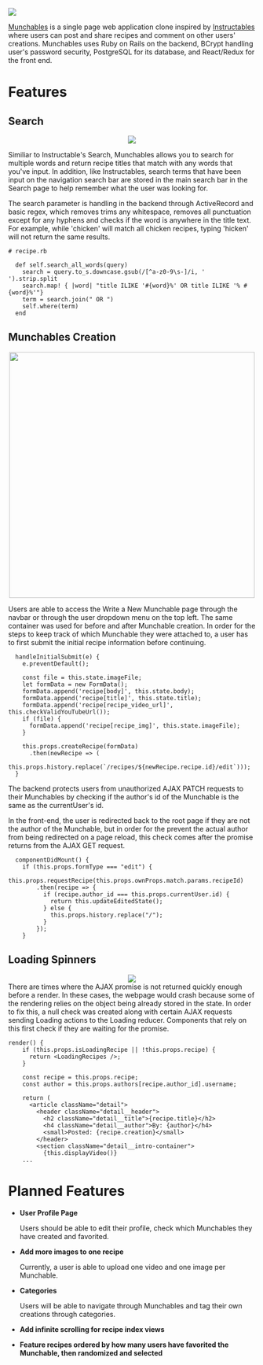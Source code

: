 [<img src="https://i.imgur.com/ujt7Utj.png">](http://munch-ables.herokuapp.com/#/)

[Munchables](http://munch-ables.herokuapp.com/#/) is a single page web application clone inspired by [Instructables](https://www.instructables.com/) where users can post and share recipes and comment on other users' creations. Munchables uses Ruby on Rails on the backend, BCrypt handling user's password security, PostgreSQL for its database, and React/Redux for the front end. 


# Features
## Search
<div align="center">
  <img src="https://i.imgur.com/G5Yxn8f.gif">
</div>

Similiar to Instructable's Search, Munchables allows you to search for multiple words and return recipe titles that match with any words that you've input. In addition, like Instructables, search terms that have been input on the navigation search bar are stored in the main search bar in the Search page to help remember what the user was looking for.

The search parameter is handling in the backend through ActiveRecord and basic regex, which removes trims any whitespace, removes all punctuation except for any hyphens and checks if the word is anywhere in the title text. For example, while 'chicken' will match all chicken recipes, typing 'hicken' will not return the same results.


```
# recipe.rb

  def self.search_all_words(query)
    search = query.to_s.downcase.gsub(/[^a-z0-9\s-]/i, ' ').strip.split
    search.map! { |word| "title ILIKE '#{word}%' OR title ILIKE '% #{word}%'"}
    term = search.join(" OR ")
    self.where(term)
  end
```
## Munchables Creation

<div align="center">
  <img src="https://i.imgur.com/rlu4UQG.jpg" style="width: 500px;">
</div>

Users are able to access the Write a New Munchable page through the navbar or through the user dropdown menu on the top left. The same container was used for before and after Munchable creation. In order for the steps to keep track of which Munchable they were attached to, a user has to first submit the initial recipe information before continuing. 

```
  handleInitialSubmit(e) {
    e.preventDefault();

    const file = this.state.imageFile;
    let formData = new FormData();
    formData.append('recipe[body]', this.state.body);
    formData.append('recipe[title]', this.state.title);
    formData.append('recipe[recipe_video_url]', this.checkValidYouTubeUrl());
    if (file) {
      formData.append('recipe[recipe_img]', this.state.imageFile);
    }

    this.props.createRecipe(formData)
      .then(newRecipe => (
        this.props.history.replace(`/recipes/${newRecipe.recipe.id}/edit`)));
  }
```
The backend protects users from unauthorized AJAX PATCH requests to their Munchables by checking if the author's id of the Munchable is the same as the currentUser's id.

In the front-end, the user is redirected back to the root page if they are not the author of the Munchable, but in order for the prevent the actual author from being redirected on a page reload, this check comes after the promise returns from the AJAX GET request.

```
  componentDidMount() {
    if (this.props.formType === "edit") {
      this.props.requestRecipe(this.props.ownProps.match.params.recipeId)
        .then(recipe => {
          if (recipe.author_id === this.props.currentUser.id) {
            return this.updateEditedState();
          } else {
            this.props.history.replace("/");
          }
        });
    }
```


## Loading Spinners
<div align="center">
  <img src="https://i.imgur.com/wMhKNyy.gif">
</div>
There are times where the AJAX promise is not returned quickly enough before a render. In these cases, the webpage would crash because some of the rendering relies on the object being already stored in the state. In order to fix this, a null check was created along with certain AJAX requests sending Loading actions to the Loading reducer. Components that rely on this first check if they are waiting for the promise.

```
render() {
    if (this.props.isLoadingRecipe || !this.props.recipe) {
      return <LoadingRecipes />;
    }

    const recipe = this.props.recipe;
    const author = this.props.authors[recipe.author_id].username;

    return (
      <article className="detail">
        <header className="detail__header">
          <h2 className="detail__title">{recipe.title}</h2>
          <h4 className="detail__author">By: {author}</h4>
          <small>Posted: {recipe.creation}</small>
        </header>
        <section className="detail__intro-container">
          {this.displayVideo()}
    ...
```

# Planned Features
* **User Profile Page** 

  Users should be able to edit their profile, check which Munchables they have created and favorited.
* **Add more images to one recipe**

  Currently, a user is able to upload one video and one image per Munchable. 
* **Categories**

  Users will be able to navigate through Munchables and tag their own creations through categories.
* **Add infinite scrolling for recipe index views**
* **Feature recipes ordered by how many users have favorited the Munchable, then randomized and selected**
